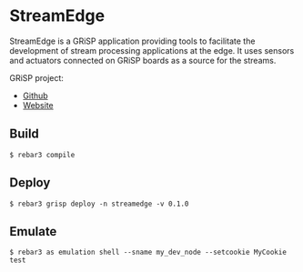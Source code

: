 StreamEdge
==========

StreamEdge is a GRiSP application providing tools to facilitate the development of stream processing applications at the edge. It uses sensors and actuators connected on GRiSP boards as a source for the streams.


GRiSP project:
* [Github](https://github.com/grisp/grisp/)
* [Website](https://grisp.org)

Build
-----

    $ rebar3 compile

Deploy
------

    $ rebar3 grisp deploy -n streamedge -v 0.1.0

Emulate
-------

    $ rebar3 as emulation shell --sname my_dev_node --setcookie MyCookie test